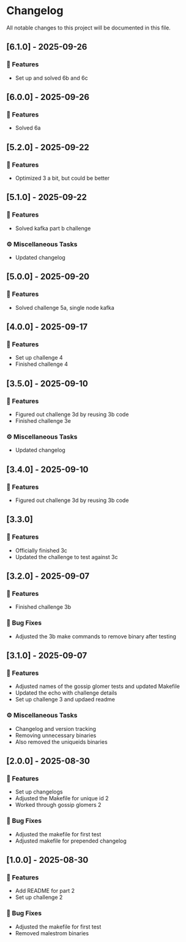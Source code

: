 # Changelog

All notable changes to this project will be documented in this file.

## [6.1.0] - 2025-09-26

### 🚀 Features

- Set up and solved 6b and 6c

## [6.0.0] - 2025-09-26

### 🚀 Features

- Solved 6a

## [5.2.0] - 2025-09-22

### 🚀 Features

- Optimized 3 a bit, but could be better

## [5.1.0] - 2025-09-22

### 🚀 Features

- Solved kafka part b challenge

### ⚙️ Miscellaneous Tasks

- Updated changelog

## [5.0.0] - 2025-09-20

### 🚀 Features

- Solved challenge 5a, single node kafka


## [4.0.0] - 2025-09-17

### 🚀 Features

- Set up challenge 4
- Finished challenge 4

## [3.5.0] - 2025-09-10

### 🚀 Features

- Figured out challenge 3d by reusing 3b code
- Finished challenge 3e

### ⚙️ Miscellaneous Tasks

- Updated changelog

## [3.4.0] - 2025-09-10

### 🚀 Features

- Figured out challenge 3d by reusing 3b code

## [3.3.0]

### 🚀 Features

- Officially finished 3c
- Updated the challenge to test against 3c

## [3.2.0] - 2025-09-07

### 🚀 Features

- Finished challenge 3b

### 🐛 Bug Fixes

- Adjusted the 3b make commands to remove binary after testing

## [3.1.0] - 2025-09-07

### 🚀 Features

- Adjusted names of the gossip glomer tests and updated Makefile
- Updated the echo with challenge details
- Set up challenge 3 and updaed readme

### ⚙️ Miscellaneous Tasks

- Changelog and version tracking
- Removing unnecessary binaries
- Also removed the uniqueids binaries

## [2.0.0] - 2025-08-30

### 🚀 Features

- Set up changelogs
- Adjusted the Makefile for unique id 2
- Worked through gossip glomers 2

### 🐛 Bug Fixes

- Adjusted the makefile for first test
- Adjusted makefile for prepended changelog

## [1.0.0] - 2025-08-30

### 🚀 Features

- Add README for part 2
- Set up challenge 2

### 🐛 Bug Fixes

- Adjusted the makefile for first test
- Removed malestrom binaries

<!-- generated by git-cliff -->

